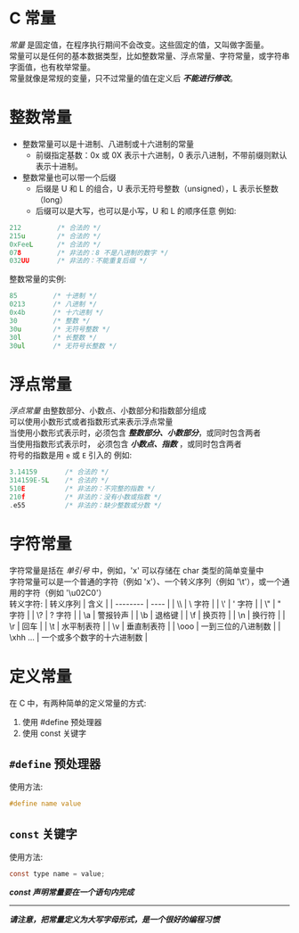 # C 常量
*常量* 是固定值，在程序执行期间不会改变。这些固定的值，又叫做字面量。 <br>
常量可以是任何的基本数据类型，比如整数常量、浮点常量、字符常量，或字符串字面值，也有枚举常量。 <br>
常量就像是常规的变量，只不过常量的值在定义后 ***不能进行修改***。

# 整数常量
- 整数常量可以是十进制、八进制或十六进制的常量
    - 前缀指定基数：0x 或 0X 表示十六进制，0 表示八进制，不带前缀则默认表示十进制。
- 整数常量也可以带一个后缀
    - 后缀是 U 和 L 的组合，U 表示无符号整数（unsigned），L 表示长整数（long）
    - 后缀可以是大写，也可以是小写，U 和 L 的顺序任意
例如:
```c
212         /* 合法的 */
215u        /* 合法的 */
0xFeeL      /* 合法的 */
078         /* 非法的：8 不是八进制的数字 */
032UU       /* 非法的：不能重复后缀 */
```
整数常量的实例:
```c
85         /* 十进制 */
0213       /* 八进制 */
0x4b       /* 十六进制 */
30         /* 整数 */
30u        /* 无符号整数 */
30l        /* 长整数 */
30ul       /* 无符号长整数 */
```

# 浮点常量
*浮点常量* 由整数部分、小数点、小数部分和指数部分组成 <br>
可以使用小数形式或者指数形式来表示浮点常量 <br>
当使用小数形式表示时，必须包含 ***整数部分、小数部分***，或同时包含两者 <br>
当使用指数形式表示时， 必须包含 ***小数点、指数*** ，或同时包含两者 <br>
符号的指数是用 `e` 或 `E` 引入的
例如:
```c
3.14159       /* 合法的 */
314159E-5L    /* 合法的 */
510E          /* 非法的：不完整的指数 */
210f          /* 非法的：没有小数或指数 */
.e55          /* 非法的：缺少整数或分数 */
```

# 字符常量
字符常量是括在 *单引号* 中，例如，'x' 可以存储在 char 类型的简单变量中 <br>
字符常量可以是一个普通的字符（例如 'x'）、一个转义序列（例如 '\t'），或一个通用的字符（例如 '\u02C0'）<br>
转义字符:
| 转义序列 | 含义 |
| -------- | ---- |
| \\\       | \ 字符 |
| \\'       | ' 字符 |
| \\"       | " 字符 |
| \\?       | ? 字符 |
| \a       | 警报铃声 |
| \b       | 退格键 |
| \f       | 换页符 |
| \n       | 换行符 |
| \r       | 回车   |
| \t       | 水平制表符 |
| \v       | 垂直制表符 |
| \ooo     | 一到三位的八进制数 |
| \xhh ... | 一个或多个数字的十六进制数 |

# 定义常量
在 C 中，有两种简单的定义常量的方式:
1. 使用 #define 预处理器
2. 使用 const 关键字

## `#define` 预处理器
使用方法:
```c 
#define name value
```

## `const` 关键字
使用方法:
```c
const type name = value;
```
***const 声明常量要在一个语句内完成***

---

***请注意，把常量定义为大写字母形式，是一个很好的编程习惯***

